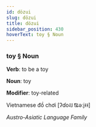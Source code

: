 ```yaml
---
id: dözui
slug: dözui
title: dözui
sidebar_position: 430
hoverText: toy § Noun
---
```


### toy § Noun

**Verb**: to be a toy

**Noun**: toy

**Modifier**: toy-related

Vietnamese đồ chơi [ʔɗo˨˩ t͡ɕəːj˧˧]

*Austro-Asiatic Language Family*